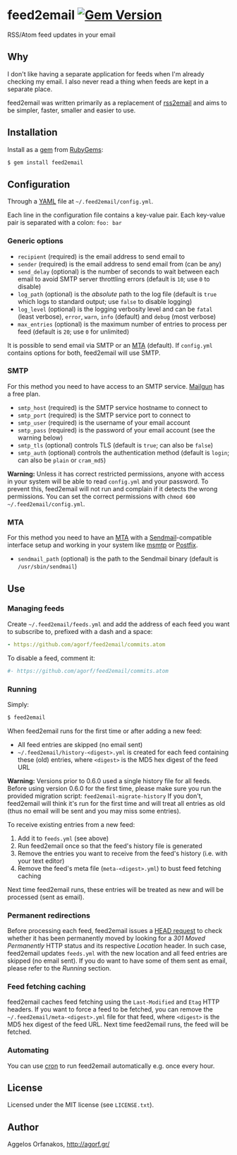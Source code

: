 # feed2email [![Gem Version](https://badge.fury.io/rb/feed2email.svg)](http://badge.fury.io/rb/feed2email)

RSS/Atom feed updates in your email

## Why

I don't like having a separate application for feeds when I'm already checking
my email. I also never read a thing when feeds are kept in a separate place.

feed2email was written primarily as a replacement of [rss2email][] and aims to
be simpler, faster, smaller and easier to use.

[rss2email]: http://www.allthingsrss.com/rss2email/

## Installation

Install as a [gem][] from [RubyGems][]:

~~~ sh
$ gem install feed2email
~~~

[gem]: http://rubygems.org/gems/feed2email
[RubyGems]: http://rubygems.org/

## Configuration

Through a [YAML][] file at `~/.feed2email/config.yml`.

[YAML]: http://en.wikipedia.org/wiki/YAML

Each line in the configuration file contains a key-value pair. Each key-value
pair is separated with a colon: `foo: bar`

### Generic options

* `recipient` (required) is the email address to send email to
* `sender` (required) is the email address to send email from (can be any)
* `send_delay` (optional) is the number of seconds to wait between each email to
  avoid SMTP server throttling errors (default is `10`; use `0` to disable)
* `log_path` (optional) is the _absolute_ path to the log file (default is
  `true` which logs to standard output; use `false` to disable logging)
* `log_level` (optional) is the logging verbosity level and can be `fatal`
  (least verbose), `error`, `warn`, `info` (default) and `debug` (most verbose)
* `max_entries` (optional) is the maximum number of entries to process per feed
  (default is `20`; use `0` for unlimited)

It is possible to send email via SMTP or an [MTA][] (default). If `config.yml`
contains options for both, feed2email will use SMTP.

[MTA]: http://en.wikipedia.org/wiki/Message_transfer_agent

### SMTP

For this method you need to have access to an SMTP service. [Mailgun][] has a
free plan.

* `smtp_host` (required) is the SMTP service hostname to connect to
* `smtp_port` (required) is the SMTP service port to connect to
* `smtp_user` (required) is the username of your email account
* `smtp_pass` (required) is the password of your email account (see the warning
   below)
* `smtp_tls` (optional) controls TLS (default is `true`; can also be `false`)
* `smtp_auth` (optional) controls the authentication method (default is `login`;
   can also be `plain` or `cram_md5`)

**Warning:** Unless it has correct restricted permissions, anyone with access in
your system will be able to read `config.yml` and your password. To prevent
this, feed2email will not run and complain if it detects the wrong permissions.
You can set the correct permissions with `chmod 600 ~/.feed2email/config.yml`.

[Mailgun]: http://www.mailgun.com/

### MTA

For this method you need to have an [MTA][] with a [Sendmail][]-compatible
interface setup and working in your system like [msmtp][] or [Postfix][].

* `sendmail_path` (optional) is the path to the Sendmail binary (default is
  `/usr/sbin/sendmail`)

[Sendmail]: http://en.wikipedia.org/wiki/Sendmail
[msmtp]: http://msmtp.sourceforge.net/
[Postfix]: http://en.wikipedia.org/wiki/Postfix_(software)

## Use

### Managing feeds

Create `~/.feed2email/feeds.yml` and add the address of each feed you want to
subscribe to, prefixed with a dash and a space:

~~~ yaml
- https://github.com/agorf/feed2email/commits.atom
~~~

To disable a feed, comment it:

~~~ yaml
#- https://github.com/agorf/feed2email/commits.atom
~~~

### Running

Simply:

~~~ sh
$ feed2email
~~~

When feed2email runs for the first time or after adding a new feed:

* All feed entries are skipped (no email sent)
* `~/.feed2email/history-<digest>.yml` is created for each feed containing these
  (old) entries, where `<digest>` is the MD5 hex digest of the feed URL

**Warning:** Versions prior to 0.6.0 used a single history file for all feeds.
Before using version 0.6.0 for the first time, please make sure you run the
provided migration script: `feed2email-migrate-history` If you don't, feed2email
will think it's run for the first time and will treat all entries as old (thus
no email will be sent and you may miss some entries).

To receive existing entries from a new feed:

1. Add it to `feeds.yml` (see above)
1. Run feed2email once so that the feed's history file is generated
1. Remove the entries you want to receive from the feed's history (i.e. with
   your text editor)
1. Remove the feed's meta file (`meta-<digest>.yml`) to bust feed fetching
   caching

Next time feed2email runs, these entries will be treated as new and will be
processed (sent as email).

### Permanent redirections

Before processing each feed, feed2email issues a [HEAD request][] to check
whether it has been permanently moved by looking for a _301 Moved Permanently_
HTTP status and its respective _Location_ header. In such case, feed2email
updates `feeds.yml` with the new location and all feed entries are skipped (no
email sent). If you do want to have some of them sent as email, please refer to
the _Running_ section.

[HEAD request]: http://en.wikipedia.org/wiki/Hypertext_Transfer_Protocol#Request_methods

### Feed fetching caching

feed2email caches feed fetching using the `Last-Modified` and `Etag` HTTP
headers. If you want to force a feed to be fetched, you can remove the
`~/.feed2email/meta-<digest>.yml` file for that feed, where `<digest>` is the
MD5 hex digest of the feed URL. Next time feed2email runs, the feed will be
fetched.

### Automating

You can use [cron][] to run feed2email automatically e.g. once every hour.

[cron]: http://en.wikipedia.org/wiki/Cron

## License

Licensed under the MIT license (see `LICENSE.txt`).

## Author

Aggelos Orfanakos, <http://agorf.gr/>
